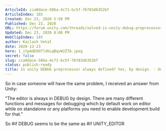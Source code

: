 ```yaml
---
ArticleId: cca0dace-586a-4c71-bc5f-76783d6352bf
ArticleIndex: 103
Created: Dec 23, 2020 5:58 PM
Published: Dec 23, 2020
URL: https://forum.unity.com/threads/solved-is-unity-debug-preprocessor-always-defined-yes-by-design.400542/
Updated: Dec 23, 2020 8:08 PM
WebClipIndex: 103
author: Kailash Vetal
date: 2020-12-23
hero: 1_itpAdE6O7ldkLqBqvW2ZTA.jpeg
secret: false
slug: cca0dace-586a-4c71-bc5f-76783d6352bf
status: publish-ready
title: Is unity DEBUG preprocessor always defined? Yes, by design. - Unity Forum
---
```

So in case someone will have the same problem, I received an answer from Unity:

"The editor is always in DEBUG by design. There are many different functions and messages for debugging which by default work on editor while on standalone or any platforms you need to enable development build for that."

So #if DEBUG seems to be the same as #if UNITY_EDITOR
